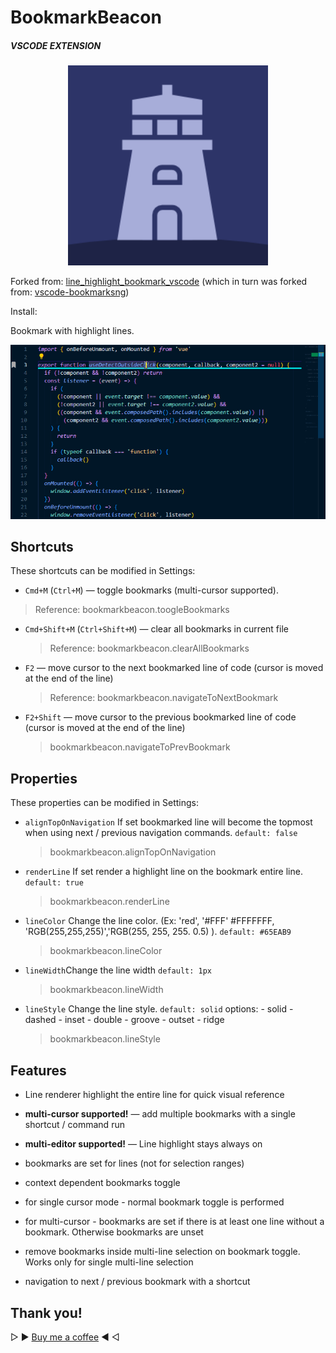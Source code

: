 # BookmarkBeacon

##### VSCODE EXTENSION

<p align="center">
<img src="https://raw.githubusercontent.com/bluecaret/BookmarkBeacon/master/images/logo.png" width="320px" />
</p>

Forked from: [line_highlight_bookmark_vscode](https://github.com/balmacefa/line_highlight_bookmark_vscode) (which in turn was forked from: [vscode-bookmarksng](https://github.com/chestozo/vscode-bookmarksng))

Install:

Bookmark with highlight lines.

<p align="center">
<img src="https://raw.githubusercontent.com/bluecaret/BookmarkBeacon/master/images/example.gif" width="550px" />
</p>

## Shortcuts

These shortcuts can be modified in Settings:

- `Cmd+M` (`Ctrl+M`) — toggle bookmarks (multi-cursor supported).

> Reference: bookmarkbeacon.toogleBookmarks

- `Cmd+Shift+M` (`Ctrl+Shift+M`) — clear all bookmarks in current file

  > Reference: bookmarkbeacon.clearAllBookmarks

- `F2` — move cursor to the next bookmarked line of code (cursor is moved at the end of the line)
  > Reference: bookmarkbeacon.navigateToNextBookmark
- `F2+Shift` — move cursor to the previous bookmarked line of code (cursor is moved at the end of the line)
  > bookmarkbeacon.navigateToPrevBookmark

## Properties

These properties can be modified in Settings:

- `alignTopOnNavigation` If set bookmarked line will become the topmost when using next / previous navigation commands. `default: false`
  > bookmarkbeacon.alignTopOnNavigation
- `renderLine` If set render a highlight line on the bookmark entire line. `default: true`
  > bookmarkbeacon.renderLine
- `lineColor` Change the line color. (Ex: 'red', '#FFF' #FFFFFFF, 'RGB(255,255,255)','RGB(255, 255, 255. 0.5) ). `default: #65EAB9`
  > bookmarkbeacon.lineColor
- `lineWidth`Change the line width `default: 1px`
  > bookmarkbeacon.lineWidth
- `lineStyle` Change the line style. `default: solid` options: - solid - dashed - inset - double - groove - outset - ridge
  > bookmarkbeacon.lineStyle

## Features

- Line renderer highlight the entire line for quick visual reference

- **multi-cursor supported!** — add multiple bookmarks with a single shortcut / command run

- **multi-editor supported!** — Line highlight stays always on

- bookmarks are set for lines (not for selection ranges)

- context dependent bookmarks toggle

- for single cursor mode - normal bookmark toggle is performed

- for multi-cursor - bookmarks are set if there is at least one line without a bookmark. Otherwise bookmarks are unset

- remove bookmarks inside multi-line selection on bookmark toggle. Works only for single multi-line selection

- navigation to next / previous bookmark with a shortcut

## Thank you!

▷ ▶ [Buy me a coffee](https://buymeacoffee.com/bluecaret) ◀ ◁

